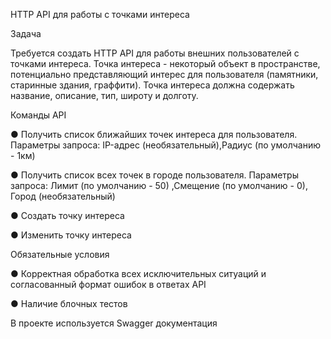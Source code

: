 HTTP API для работы с точками интереса

Задача 

Требуется создать HTTP API для работы внешних пользователей с точками интереса. Точка интереса - некоторый объект в пространстве, потенциально представляющий  интерес для пользователя (памятники, старинные здания, граффити). Точка интереса должна содержать название, описание, тип, широту и долготу. 

Команды API 

● Получить список ближайших точек интереса для пользователя. Параметры запроса: IP-адрес (необязательный),Радиус (по умолчанию - 1км)  

● Получить список всех точек в городе пользователя. Параметры запроса: Лимит (по умолчанию - 50) ,Смещение (по умолчанию - 0), Город (необязательный) 


● Создать точку интереса 

● Изменить точку интереса 

Обязательные условия 

● Корректная обработка всех исключительных ситуаций и согласованный формат  ошибок в ответах API  

● Наличие блочных тестов 

В проекте используется Swagger документация
